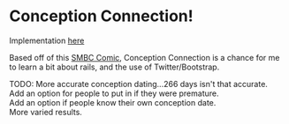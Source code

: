 Conception Connection!
======================

Implementation [here](http://mxadelman.herokuapp.com "Check it out.")

Based off of this [SMBC Comic](http://www.smbc-comics.com/index.php?db=comics&id=2922#comic "It's awesome!"), Conception Connection is a chance for me to learn a bit about rails, and the use of Twitter/Bootstrap.

TODO:
More accurate conception dating...266 days isn't that accurate.  
Add an option for people to put in if they were premature.  
Add an option if people know their own conception date.  
More varied results.

